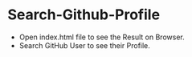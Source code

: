 # Search-Github-Profile
- Open index.html file to see the Result on Browser.
- Search GitHub User to see their Profile.
